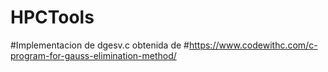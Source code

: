 # HPCTools

#Implementacion de dgesv.c obtenida de
#https://www.codewithc.com/c-program-for-gauss-elimination-method/

